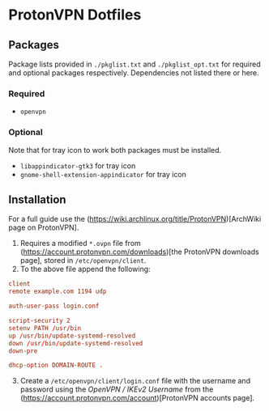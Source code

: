 # ProtonVPN Dotfiles 
## Packages
Package lists provided in `./pkglist.txt` and `./pkglist_opt.txt` for required and optional packages respectively. Dependencies not listed there or here. 

### Required
- `openvpn`

### Optional
Note that for tray icon to work both packages must be installed. 

- `libappindicator-gtk3` for tray icon
- `gnome-shell-extension-appindicator` for tray icon

## Installation
For a full guide use the (https://wiki.archlinux.org/title/ProtonVPN)[ArchWiki page on ProtonVPN]. 

1. Requires a modified `*.ovpn` file from (https://account.protonvpn.com/downloads)[the ProtonVPN downloads page], stored in `/etc/openvpn/client`. 
2. To the above file append the following:
```conf
client
remote example.com 1194 udp 

auth-user-pass login.conf

script-security 2
setenv PATH /usr/bin 
up /usr/bin/update-systemd-resolved
down /usr/bin/update-systemd-resolved 
down-pre

dhcp-option DOMAIN-ROUTE .
```
3. Create a `/etc/openvpn/client/login.conf` file with the username and password using the *OpenVPN / IKEv2 Username* from the (https://account.protonvpn.com/account)[ProtonVPN accounts page]. 
